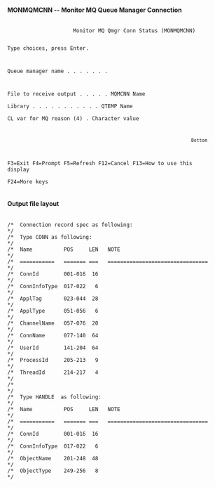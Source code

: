 <h4>MONMQMCNN -- Monitor MQ Queue Manager Connection</h4>
<code>
                     Monitor MQ Qmgr Conn Status (MONMQMCNN)                    
                                                                                
 Type choices, press Enter.                                                     
                                                                                
 Queue manager name . . . . . . .                                               
                                                                                
 File to receive output . . . . .   MQMCNN        Name                          
   Library  . . . . . . . . . . .     QTEMP       Name                          
 CL var for MQ reason      (4)  .                 Character value               
                                                                                
                                                                                
                                                                                
                                                                                
                                                                                
                                                                                
                                                                                
                                                                                
                                                                                
                                                                                
                                                                                
                                                                         Bottom 
 F3=Exit   F4=Prompt   F5=Refresh   F12=Cancel   F13=How to use this display    
 F24=More keys                                                                  
</code>
<h4>Output file layout</h4>
<code>
/*  Connection record spec as following:                             */
/*  Type CONN as following:                                          */
/*  Name          POS     LEN   NOTE                                 */
/*  ===========   ======= ===   ================================     */
/*  ConnId        001-016  16                                        */
/*  ConnInfoType  017-022   6                                        */
/*  ApplTag       023-044  28                                        */
/*  ApplType      051-056   6                                        */
/*  ChannelName   057-076  20                                        */
/*  ConnName      077-140  64                                        */
/*  UserId        141-204  64                                        */
/*  ProcessId     205-213   9                                        */
/*  ThreadId      214-217   4                                        */
/*                                                                   */
/*  Type HANDLE  as following:                                       */
/*  Name          POS     LEN   NOTE                                 */
/*  ===========   ======= ===   ================================     */
/*  ConnId        001-016  16                                        */
/*  ConnInfoType  017-022   6                                        */
/*  ObjectName    201-248  48                                        */
/*  ObjectType    249-256   8                                        */
</code>
